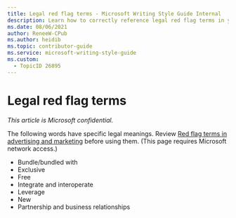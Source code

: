 ```yaml
---
title: Legal red flag terms - Microsoft Writing Style Guide Internal
description: Learn how to correctly reference legal red flag terms in your content. Review guidelines for using terms like "exclusive," "free," and "partnership" to ensure compliance.
ms.date: 08/06/2021
author: ReneeW-CPub
ms.author: heidib
ms.topic: contributor-guide
ms.service: microsoft-writing-style-guide
ms.custom:
  - TopicID 26895
---
```



# Legal red flag terms

*This article is Microsoft confidential.*

The following words have specific legal meanings. Review [Red flag terms in advertising and marketing](https://microsoft.sharepoint.com/sites/CELAWeb-Marketing/sitepages/marketing-and-advertising-content-red-flag-terms.aspx) before using them. (This page requires Microsoft network access.)

- Bundle/bundled with
- Exclusive
- Free
- Integrate and interoperate
- Leverage
- New
- Partnership and business relationships